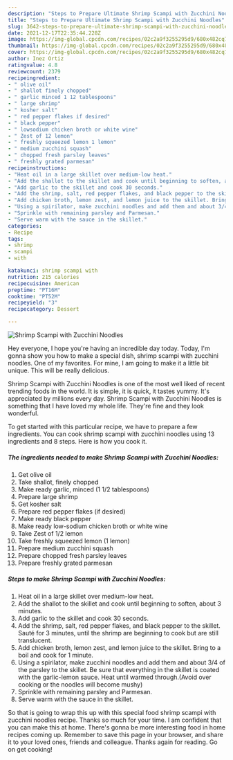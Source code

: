 ```yaml
---
description: "Steps to Prepare Ultimate Shrimp Scampi with Zucchini Noodles"
title: "Steps to Prepare Ultimate Shrimp Scampi with Zucchini Noodles"
slug: 3642-steps-to-prepare-ultimate-shrimp-scampi-with-zucchini-noodles
date: 2021-12-17T22:35:44.228Z
image: https://img-global.cpcdn.com/recipes/02c2a9f3255295d9/680x482cq70/shrimp-scampi-with-zucchini-noodles-recipe-main-photo.jpg
thumbnail: https://img-global.cpcdn.com/recipes/02c2a9f3255295d9/680x482cq70/shrimp-scampi-with-zucchini-noodles-recipe-main-photo.jpg
cover: https://img-global.cpcdn.com/recipes/02c2a9f3255295d9/680x482cq70/shrimp-scampi-with-zucchini-noodles-recipe-main-photo.jpg
author: Inez Ortiz
ratingvalue: 4.8
reviewcount: 2379
recipeingredient:
- " olive oil"
- " shallot finely chopped"
- " garlic minced 1 12 tablespoons"
- " large shrimp"
- " kosher salt"
- " red pepper flakes if desired"
- " black pepper"
- " lowsodium chicken broth or white wine"
- " Zest of 12 lemon"
- " freshly squeezed lemon 1 lemon"
- " medium zucchini squash"
- " chopped fresh parsley leaves"
- " freshly grated parmesan"
recipeinstructions:
- "Heat oil in a large skillet over medium-low heat."
- "Add the shallot to the skillet and cook until beginning to soften, about 3 minutes."
- "Add garlic to the skillet and cook 30 seconds."
- "Add the shrimp, salt, red pepper flakes, and black pepper to the skillet. Sauté for 3 minutes, until the shrimp are beginning to cook but are still translucent."
- "Add chicken broth, lemon zest, and lemon juice to the skillet. Bring to a boil and cook for 1 minute."
- "Using a spirilator, make zucchini noodles and add them and about 3/4 of the parsley to the skillet. Be sure that everything in the skillet is coated with the garlic-lemon sauce. Heat until warmed through.(Avoid over cooking or the noodles will become mushy)"
- "Sprinkle with remaining parsley and Parmesan."
- "Serve warm with the sauce in the skillet."
categories:
- Recipe
tags:
- shrimp
- scampi
- with

katakunci: shrimp scampi with 
nutrition: 215 calories
recipecuisine: American
preptime: "PT16M"
cooktime: "PT52M"
recipeyield: "3"
recipecategory: Dessert

---
```



![Shrimp Scampi with Zucchini Noodles](https://img-global.cpcdn.com/recipes/02c2a9f3255295d9/680x482cq70/shrimp-scampi-with-zucchini-noodles-recipe-main-photo.jpg)

Hey everyone, I hope you're having an incredible day today. Today, I'm gonna show you how to make a special dish, shrimp scampi with zucchini noodles. One of my favorites. For mine, I am going to make it a little bit unique. This will be really delicious.



Shrimp Scampi with Zucchini Noodles is one of the most well liked of recent trending foods in the world. It is simple, it is quick, it tastes yummy. It's appreciated by millions every day. Shrimp Scampi with Zucchini Noodles is something that I have loved my whole life. They're fine and they look wonderful.


To get started with this particular recipe, we have to prepare a few ingredients. You can cook shrimp scampi with zucchini noodles using 13 ingredients and 8 steps. Here is how you cook it.

<!--inarticleads1-->

##### The ingredients needed to make Shrimp Scampi with Zucchini Noodles:

1. Get  olive oil
1. Take  shallot, finely chopped
1. Make ready  garlic, minced (1 1/2 tablespoons)
1. Prepare  large shrimp
1. Get  kosher salt
1. Prepare  red pepper flakes (if desired)
1. Make ready  black pepper
1. Make ready  low-sodium chicken broth or white wine
1. Take  Zest of 1/2 lemon
1. Take  freshly squeezed lemon (1 lemon)
1. Prepare  medium zucchini squash
1. Prepare  chopped fresh parsley leaves
1. Prepare  freshly grated parmesan




<!--inarticleads2-->

##### Steps to make Shrimp Scampi with Zucchini Noodles:

1. Heat oil in a large skillet over medium-low heat.
1. Add the shallot to the skillet and cook until beginning to soften, about 3 minutes.
1. Add garlic to the skillet and cook 30 seconds.
1. Add the shrimp, salt, red pepper flakes, and black pepper to the skillet. Sauté for 3 minutes, until the shrimp are beginning to cook but are still translucent.
1. Add chicken broth, lemon zest, and lemon juice to the skillet. Bring to a boil and cook for 1 minute.
1. Using a spirilator, make zucchini noodles and add them and about 3/4 of the parsley to the skillet. Be sure that everything in the skillet is coated with the garlic-lemon sauce. Heat until warmed through.(Avoid over cooking or the noodles will become mushy)
1. Sprinkle with remaining parsley and Parmesan.
1. Serve warm with the sauce in the skillet.




So that is going to wrap this up with this special food shrimp scampi with zucchini noodles recipe. Thanks so much for your time. I am confident that you can make this at home. There's gonna be more interesting food in home recipes coming up. Remember to save this page in your browser, and share it to your loved ones, friends and colleague. Thanks again for reading. Go on get cooking!
